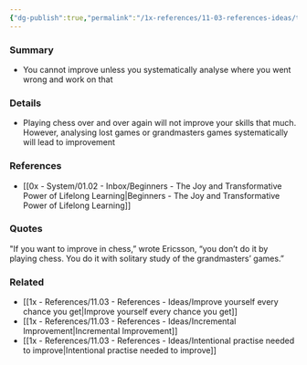 ```yaml
---
{"dg-publish":true,"permalink":"/1x-references/11-03-references-ideas/the-importance-of-analysis-to-improve/","dgShowBacklinks":false}
---
```



### Summary
- You cannot improve unless you systematically analyse where you went wrong and work on that

### Details
- Playing chess over and over again will not improve your skills that much. However, analysing lost games or grandmasters games systematically will lead to improvement

### References
- [[0x - System/01.02 - Inbox/Beginners - The Joy and Transformative Power of Lifelong Learning\|Beginners - The Joy and Transformative Power of Lifelong Learning]]

### Quotes
"If you want to improve in chess,” wrote Ericsson, “you don’t do it by playing chess. You do it with solitary study of the grandmasters’ games.” 

### Related
- [[1x - References/11.03 - References - Ideas/Improve yourself every chance you get\|Improve yourself every chance you get]]
- [[1x - References/11.03 - References - Ideas/Incremental Improvement\|Incremental Improvement]]
- [[1x - References/11.03 - References - Ideas/Intentional practise needed to improve\|Intentional practise needed to improve]]